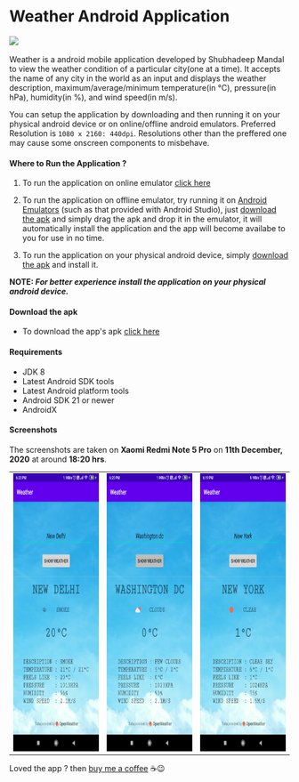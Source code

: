 # Weather Android Application

<a><img src="https://github.com/shubhadeepmandal394/weather-application/blob/main/assets/img/wetherappicon.png" height="200" weidth="200"></a>

Weather is a android mobile application developed by Shubhadeep Mandal to view the weather condition of a particular city(one at a time). It accepts the name of any city in the world as an input and displays the weather description, maximum/average/minimum temperature(in °C), pressure(in hPa), humidity(in %), and wind speed(in m/s).

You can setup the application by downloading and then running it on your physical android device or on online/offline android emulators. 
Preferred Resolution is `1080 x 2160: 440dpi`. Resolutions other than the preffered one may cause some onscreen components to misbehave.

#### Where to Run the Application ?

1. To run the application on online emulator [click here](https://appetize.io/app/1t94kx7rpr02c7vmw1y4b777b4?device=pixel4&scale=75&orientation=portrait&osVersion=10.0)

2. To run the application on offline emulator, try running it on [Android Emulators](https://developer.android.com/studio/run/emulator) (such as that provided with Android Studio), just [download the apk](https://github.com/shubhadeepmandal394/weather-application/raw/main/assets/apk/weather-v1.0.apk) and simply drag the apk and drop it in the emulator, it will automatically install the application and the app will become availabe to you for use in no time.

3. To run the application on your physical android device, simply [download the apk](https://github.com/shubhadeepmandal394/weather-application/raw/main/assets/apk/weather-v1.0.apk) and install it.

**NOTE: *For better experience install the application on your physical android device.***

#### Download the apk

- To download the app's apk [click here](https://github.com/shubhadeepmandal394/weather-application/raw/main/assets/apk/weather-v1.0.apk)

#### Requirements

- JDK 8
- Latest Android SDK tools
- Latest Android platform tools
- Android SDK 21 or newer
- AndroidX

#### Screenshots
The screenshots are taken on **Xaomi Redmi Note 5 Pro** on **11th December, 2020** at around **18:20 hrs**.
<table>
  <tr>
    <td><img src="/assets/img/screenshot_new_delhi.jpg" height="500" weidth="1000"></td>
    <td><img src="/assets/img/screenshot_washington_dc.jpg" height="500" weidth="1000"></td>
    <td><img src="/assets/img/screenshot_new_york.jpg" height="500" weidth="1000"></td>
  </tr>
 </table>

Loved the app ? then [buy me a coffee](https://www.buymeacoffee.com/shubhadeep394) ☕😉
